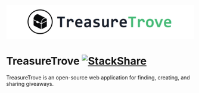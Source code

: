![](logo.png)

# TreasureTrove [![StackShare](http://img.shields.io/badge/tech-stack-0690fa.svg?style=flat)](https://stackshare.io/sabo2k/treasuretrove)

TreasureTrove is an open-source web application for finding, creating, and sharing giveaways.